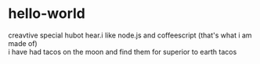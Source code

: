# hello-world
creavtive special
hubot hear.i like node.js and coffeescript (that's what i am made of)     
i have had tacos on the moon and find them for superior to earth tacos


